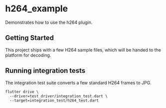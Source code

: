 # h264_example

Demonstrates how to use the h264 plugin.

## Getting Started

This project ships with a few H264 sample files, which will be handed to the platform for decoding.

## Running integration tests

The integration test suite converts a few standard H264 frames to JPG.

```
flutter drive \
  --driver=test_driver/integration_test.dart \
  --target=integration_test/h264_test.dart
```